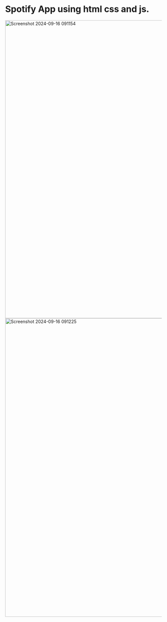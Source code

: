 # Spotify App using html css and js.
<img width="958" alt="Screenshot 2024-09-16 091154" src="https://github.com/user-attachments/assets/9de9ba59-c508-4bc1-ad36-3be857ce01a0">
<img width="960" alt="Screenshot 2024-09-16 091225" src="https://github.com/user-attachments/assets/d4c25167-23d0-4037-976b-b779b7bb828b">
